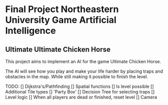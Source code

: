# Final Project Northeastern University Game Artificial Intelligence

## Ultimate Ultimate Chicken Horse

This project aims to implement an AI for the game Ultimate Chicken Horse.

The AI will see how you play and make your life harder by placing traps and
obstacles in the map. While still making it possible to finish the level.



TODO:
[] Dijkstra's/Pathfinding
   [] Spatial functions
   [] Is level possible
[] Additional Tile types
[] 'Party Box'
   [] Decision Tree for selecting traps
[] Level logic
   [] When all players are dead or finished, reset level
   [] Camera 
